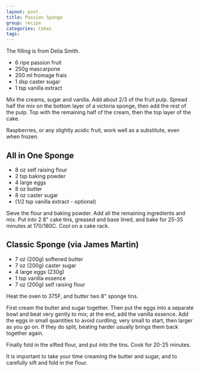 ```yaml
---
layout: post
title: Passion Sponge
group: recipe
categories: Cakes
tags:
---
```



The filling is from Delia Smith.

- 6 ripe passion fruit
- 250g mascarpone
- 200 ml fromage frais
- 1 dsp caster sugar
- 1 tsp vanilla extract

Mix the creams, sugar and vanilla.  Add about 2/3 of the fruit pulp.  Spread half the mix on the bottom layer of a victoria sponge, then add the rest of the pulp.  Top with the remaining half of the cream, then the top layer of the cake.

Raspberries, or any slightly acidic fruit, work well as a substitute, even when frozen.


## All in One Sponge

- 8 oz self raising flour
- 2 tsp baking powder
- 4 large eggs
- 8 oz butter
- 8 oz caster sugar
- (1/2 tsp vanilla extract - optional)

Sieve the flour and baking powder.  Add all the remaining ingredients and mix.  Put into 2 8" cake tins, greased and base lined, and bake for 25-35 minutes at 170/180C.  Cool on a cake rack.


## Classic Sponge (via James Martin)

- 7 oz (200g) softened butter
- 7 oz (200g) caster sugar
- 4 large eggs (230g)
- 1 tsp vanilla essence
- 7 oz (200g) self raising flour

Heat the oven to 375F, and butter two 8" sponge tins.

First cream the butter and sugar together.  Then put the eggs into a separate bowl and beat very gently to mix; at the end, add the vanilla essence.  Add the eggs in small quantities to avoid curdling; very small to start, then larger as you go on.  If they do split, beating harder usually brings them back together again.

Finally fold in the sifted flour, and put into the tins.  Cook for 20-25 minutes.

It is important to take your time creaming the butter and sugar, and to carefully sift and fold in the flour.
